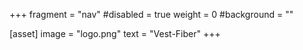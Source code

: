 +++
fragment = "nav"
#disabled = true
weight = 0
#background = ""

[asset]
    image = "logo.png"
    text = "Vest-Fiber"
+++